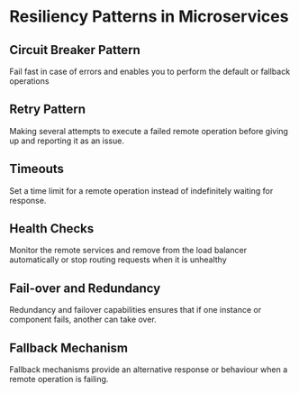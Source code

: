 # Resiliency Patterns in Microservices

## Circuit Breaker Pattern

Fail fast in case of errors and enables you to perform the default or fallback operations

## Retry Pattern

Making several attempts to execute a failed remote operation before giving up and reporting it as an issue.

## Timeouts

Set a time limit for a remote operation instead of indefinitely waiting for response.

## Health Checks

Monitor the remote services and remove from the load balancer automatically or stop routing requests when it is 
unhealthy

## Fail-over and Redundancy

Redundancy and failover capabilities ensures that if one instance or component fails, another can take over.

## Fallback Mechanism

Fallback mechanisms provide an alternative response or behaviour when a remote operation is failing. 
